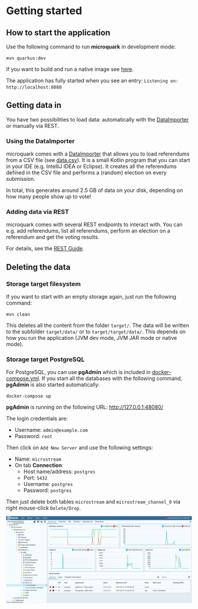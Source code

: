 # Getting started

## How to start the application

Use the following command to run **microquark** in development mode:

```shell script
mvn quarkus:dev
```

If you want to build and run a native image see [here](NATIVE.md).

The application has fully started when you see an entry: `Listening on: http://localhost:8080`

## Getting data in

You have two possibilities to load data: automatically with the
[DataImporter](/src/test/kotlin/importer/DataImporter.kt) or manually via REST.

### Using the DataImporter

microquark comes with a [DataImporter](/src/test/kotlin/importer/DataImporter.kt) that allows you to load referendums
from a CSV file
(see [data.csv](/data.csv)). It is a small Kotlin program that you can start in your IDE
(e.g. IntelliJ IDEA or Eclipse). It creates all the referendums defined in the CSV file and performs a (random) election
on every submission.

In total, this generates around 2.5 GB of data on your disk, depending on how many people show up to vote!

### Adding data via REST

microquark comes with several REST endpoints to interact with. You can e.g. add referendums, list all referendums,
perform an election on a referendum and get the voting results.

For details, see the [REST Guide](REST.md).

## Deleting the data

### Storage target filesystem

If you want to start with an empty storage again, just run the following command:

```shell script
mvn clean
```

This deletes all the content from the folder `target/`. The data will be written to the subfolder
`target/data/` or to `target/target/data/`. This depends on how you run the application
(JVM dev mode, JVM JAR mode or native mode).

### Storage target PostgreSQL

For PostgreSQL, you can use **pgAdmin** which is included in [docker-compose.yml](/docker-compose.yml). If you start all
the databases with the following command, **pgAdmin** is also started automatically:

```shell script
docker-compose up
```

**pgAdmin** is running on the following URL: http://127.0.0.1:48080/

The login credentials are:

* Username: `admin@example.com`
* Password: `root`

Then click on `Add New Server` and use the following settings:

* Name: `microstream`
* On tab **Connection**:
    * Host name/address: `postgres`
    * Port: `5432`
    * Username: `postgres`
    * Password: `postgres`

Then just delete both tables `microstream` and `microstream_channel_0` via right mouse-click
`Delete/Drop`.

![pgAdmin](images/pgadmin.png "pgAdmin")
